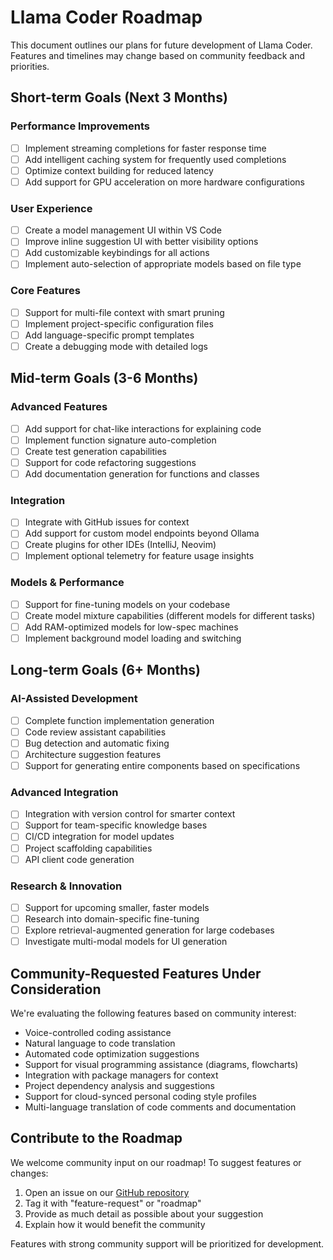 # Llama Coder Roadmap

This document outlines our plans for future development of Llama Coder. Features and timelines may change based on community feedback and priorities.

## Short-term Goals (Next 3 Months)

### Performance Improvements
- [ ] Implement streaming completions for faster response time
- [ ] Add intelligent caching system for frequently used completions
- [ ] Optimize context building for reduced latency
- [ ] Add support for GPU acceleration on more hardware configurations

### User Experience
- [ ] Create a model management UI within VS Code
- [ ] Improve inline suggestion UI with better visibility options
- [ ] Add customizable keybindings for all actions
- [ ] Implement auto-selection of appropriate models based on file type

### Core Features
- [ ] Support for multi-file context with smart pruning
- [ ] Implement project-specific configuration files
- [ ] Add language-specific prompt templates
- [ ] Create a debugging mode with detailed logs

## Mid-term Goals (3-6 Months)

### Advanced Features
- [ ] Add support for chat-like interactions for explaining code
- [ ] Implement function signature auto-completion
- [ ] Create test generation capabilities
- [ ] Support for code refactoring suggestions
- [ ] Add documentation generation for functions and classes

### Integration
- [ ] Integrate with GitHub issues for context
- [ ] Add support for custom model endpoints beyond Ollama
- [ ] Create plugins for other IDEs (IntelliJ, Neovim)
- [ ] Implement optional telemetry for feature usage insights

### Models & Performance
- [ ] Support for fine-tuning models on your codebase
- [ ] Create model mixture capabilities (different models for different tasks)
- [ ] Add RAM-optimized models for low-spec machines
- [ ] Implement background model loading and switching

## Long-term Goals (6+ Months)

### AI-Assisted Development
- [ ] Complete function implementation generation
- [ ] Code review assistant capabilities
- [ ] Bug detection and automatic fixing
- [ ] Architecture suggestion features
- [ ] Support for generating entire components based on specifications

### Advanced Integration
- [ ] Integration with version control for smarter context
- [ ] Support for team-specific knowledge bases
- [ ] CI/CD integration for model updates
- [ ] Project scaffolding capabilities
- [ ] API client code generation

### Research & Innovation
- [ ] Support for upcoming smaller, faster models
- [ ] Research into domain-specific fine-tuning
- [ ] Explore retrieval-augmented generation for large codebases
- [ ] Investigate multi-modal models for UI generation

## Community-Requested Features Under Consideration

We're evaluating the following features based on community interest:

- Voice-controlled coding assistance
- Natural language to code translation
- Automated code optimization suggestions
- Support for visual programming assistance (diagrams, flowcharts)
- Integration with package managers for context
- Project dependency analysis and suggestions
- Support for cloud-synced personal coding style profiles
- Multi-language translation of code comments and documentation

## Contribute to the Roadmap

We welcome community input on our roadmap! To suggest features or changes:

1. Open an issue on our [GitHub repository](https://github.com/user/llama-coder/issues)
2. Tag it with "feature-request" or "roadmap"
3. Provide as much detail as possible about your suggestion
4. Explain how it would benefit the community

Features with strong community support will be prioritized for development.
